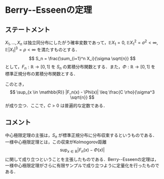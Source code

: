 # Berry--Esseenの定理

## ステートメント

$X_1, \ldots, X_n$ は独立同分布にしたがう確率変数であって，$\mathbb{E} X_1 = 0$, $\mathbb{E} X_1^2 = \sigma^2 < \infty$, $\mathbb{E} |X_1|^3 = \rho < \infty$ を満たすものとする．
$$
S_n = \frac{\sum_{i=1}^n X_i}{\sigma \sqrt{n}}
$$
として，$F_n: \mathbb{R} \to [0, 1]$ を $S_n$ の累積分布関数とする．また，$\Phi: \mathbb{R} \to [0, 1]$ を標準正規分布の累積分布関数とする．

このとき，
$$
\sup_{x \in \mathbb{R}} |F_n(x) - \Phi(x)| \leq \frac{C \rho}{\sigma^3 \sqrt{n}}
$$
が成り立つ．ここで，$C > 0$ は普遍的な定数である．

## コメント

中心極限定理の主張は，$S_n$ が標準正規分布に分布収束するというものである．一様中心極限定理とは，この収束がKolmogorov距離
$$
\sup_{x \in \mathbb{R}} |F_n(x) - \Phi(x)|
$$
に関して成り立つということを主張したものである．Berry--Esseenの定理は，一様中心極限定理がさらに有限サンプルで成り立つように定量化を行ったものである．
